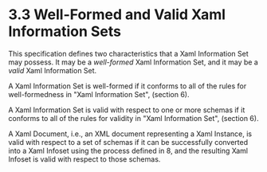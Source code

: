 <html dir="LTR" xmlns:mshelp="http://msdn.microsoft.com/mshelp" xmlns:ddue="http://ddue.schemas.microsoft.com/authoring/2003/5" xmlns:xlink="http://www.w3.org/1999/xlink" xmlns:tool="http://www.microsoft.com/tooltip"><body><input type="hidden" id="userDataCache" class="userDataStyle"><input type="hidden" id="hiddenScrollOffset"><img id="dropDownImage" style="display:none; height:0; width:0;" src="../local/drpdown.gif"><img id="dropDownHoverImage" style="display:none; height:0; width:0;" src="../local/drpdown_orange.gif"><img id="collapseImage" style="display:none; height:0; width:0;" src="../local/collapse.gif"><img id="expandImage" style="display:none; height:0; width:0;" src="../local/exp.gif"><img id="collapseAllImage" style="display:none; height:0; width:0;" src="../local/collall.gif"><img id="expandAllImage" style="display:none; height:0; width:0;" src="../local/expall.gif"><img id="copyImage" style="display:none; height:0; width:0;" src="../local/copycode.gif"><img id="copyHoverImage" style="display:none; height:0; width:0;" src="../local/copycodeHighlight.gif"><div id="header"><h1 class="heading">3.3 Well-Formed and Valid Xaml Information Sets</h1></div><div id="mainSection"><div id="mainBody"><div id="allHistory" class="saveHistory" onsave="saveAll()" onload="loadAll()"></div>




<p xmlns:wsd="http://wsdev.schemas.microsoft.com/authoring/2008/2" xmlns:msxsl="urn:schemas-microsoft-com:xslt" xmlns:script="urn:script" xmlns:build="urn:build">
<div id="sectionSection0" class="section" name="collapseableSection"><content xmlns="http://ddue.schemas.microsoft.com/authoring/2003/5" xmlns:wsd="http://wsdev.schemas.microsoft.com/authoring/2008/2" xmlns:msxsl="urn:schemas-microsoft-com:xslt" xmlns:script="urn:script" xmlns:build="urn:build">
				</content></div><div id="sectionSection1" class="section" name="collapseableSection"><content xmlns="http://ddue.schemas.microsoft.com/authoring/2003/5" xmlns:wsd="http://wsdev.schemas.microsoft.com/authoring/2008/2" xmlns:msxsl="urn:schemas-microsoft-com:xslt" xmlns:script="urn:script" xmlns:build="urn:build">
					<p xmlns="">This specification defines two characteristics that a Xaml Information Set may possess. It may be a <i>well-formed</i> Xaml Information Set, and it may be a <i>valid</i> Xaml Information Set.</p>
					<p xmlns="">A Xaml Information Set is well-formed if it conforms to all of the rules for well-formedness in <mshelp:link keywords="b2ed9a71-4bb1-4ab2-9aa2-a634e80f2fa4" tabindex="0">"Xaml Information Set", (section </mshelp:link><mshelp:link keywords="b2ed9a71-4bb1-4ab2-9aa2-a634e80f2fa4" tabindex="0">6</mshelp:link><mshelp:link keywords="b2ed9a71-4bb1-4ab2-9aa2-a634e80f2fa4" tabindex="0">)</mshelp:link>. </p>
					<p xmlns="">A Xaml Information Set is valid with respect to one or more schemas if it conforms to all of the rules for validity in "Xaml Information Set", (section 6).</p>
					<p xmlns="">A Xaml Document, i.e., an XML document representing a Xaml Instance, is valid with respect to a set of schemas if it can be successfully converted into a Xaml Infoset using the process defined in <mshelp:link keywords="09c4da60-3394-424f-81ef-6e9dabe2c276" tabindex="0">8</mshelp:link>, and the resulting Xaml Infoset is valid with respect to those schemas.</p>
				</content></div><!--[if gte IE 5]>
			<tool:tip element="languageFilterToolTip" avoidmouse="false"/>
		<![endif]--></div><a name="feedback"></a><span></span></div></body></html>